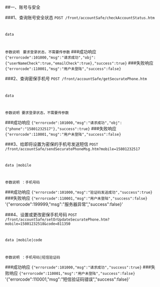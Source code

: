 ##一、账号与安全

###1、查询账号安全状态
 ```POST /front/accountSafe/checkAccountStatus.htm```
#
```data  ```

#
```参数说明 ```
    `要求登录状态，不需要传参数`
###成功响应
    `{"errorcode":101000,"msg":"请求成功","obj":{"userNameCheck":true,"emailCheck":true},"success":true}`
###失败响应
    `{"errorcode":110001,"msg":"用户未登陆","success":false}`


###2、查询密保手机号
 ```POST /front/accountSafe/getSecuratePhone.htm```
#
```data ```

#
```参数说明 要求登录状态，不需要传参数 ```

###成功响应
    `{"errorcode":101000,"msg":"请求成功","obj":{"phone":"15801232517"},"success":true}`
###失败响应
    `{"errorcode":110001,"msg":"用户未登陆","success":false}`

###3、给即将设置为密保的手机号发送短信
 ```POST /front/accountSafe/sendSecuratePhoneMsg.htm?mobile=15801232517```
#
```data |mobile```

#
```参数说明 ：手机号码 ```

###成功响应
    `{"errorcode":101000,"msg":"验证码发送成功","success":true}`
###失败响应
    `{"errorcode":110001,"msg":"用户未登陆","success":false}`
    '{"errorcode":199999,"msg":"服务器异常","success":false}'

###4、设置或更改密保手机号码
 ```POST /front/accountSafe/setOrUpdateSecuratePhone.htm?mobile=15801232518&code=811350```
#
```data |mobile|code```

#
```参数说明 ：手机号码|短信验证码 ```

###成功响应
    `{"errorcode":101000,"msg":"请求成功","success":true}`
###失败响应
    `{"errorcode":110001,"msg":"用户未登陆","success":false}`
    '{"errorcode":110001,"msg":"短信验证码错误","success":false}'




